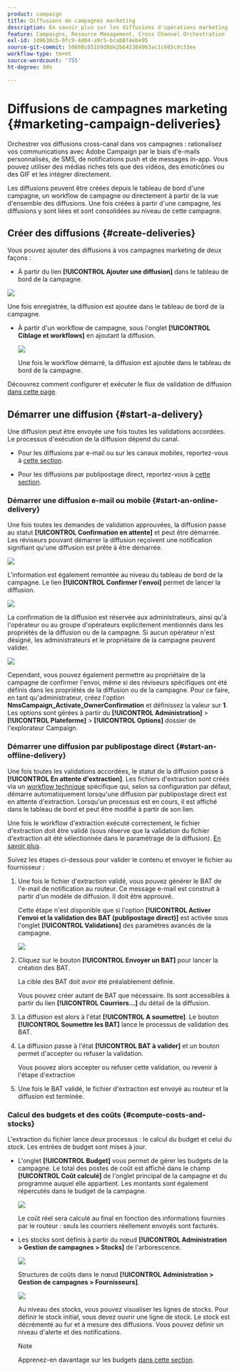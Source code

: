 ```yaml
---
product: campaign
title: Diffusions de campagnes marketing
description: En savoir plus sur les diffusions d'opérations marketing
feature: Campaigns, Resource Management, Cross Channel Orchestration
exl-id: 1d9638cb-0fc9-4d04-a9c5-bcab8f4ebe95
source-git-commit: 50688c051b9d8de2b642384963ac1c685c0c33ee
workflow-type: tm+mt
source-wordcount: '755'
ht-degree: 98%

---
```


# Diffusions de campagnes marketing {#marketing-campaign-deliveries}

Orchestrer vos diffusions cross-canal dans vos campagnes : rationalisez vos communications avec Adobe Campaign par le biais d&#39;e-mails personnalisés, de SMS, de notifications push et de messages in-app. Vous pouvez utiliser des médias riches tels que des vidéos, des émoticônes ou des GIF et les intégrer directement.

Les diffusions peuvent être créées depuis le tableau de bord d&#39;une campagne, un workflow de campagne ou directement à partir de la vue d&#39;ensemble des diffusions. Une fois créées à partir d&#39;une campagne, les diffusions y sont liées et sont consolidées au niveau de cette campagne.

## Créer des diffusions {#create-deliveries}

Vous pouvez ajouter des diffusions à vos campagnes marketing de deux façons :

* À partir du lien **[!UICONTROL Ajouter une diffusion]** dans le tableau de bord de la campagne.

![](assets/campaign_op_add_delivery.png)

Une fois enregistrée, la diffusion est ajoutée dans le tableau de bord de la campagne.

* À partir d&#39;un workflow de campagne, sous l&#39;onglet **[!UICONTROL Ciblage et workflows]** en ajoutant la diffusion.

   ![](assets/campaign-wf-delivery.png)

   Une fois le workflow démarré, la diffusion est ajoutée dans le tableau de bord de la campagne.

Découvrez comment configurer et exécuter le flux de validation de diffusion [dans cette page](marketing-campaign-approval.md).

## Démarrer une diffusion {#start-a-delivery}

Une diffusion peut être envoyée une fois toutes les validations accordées. Le processus d&#39;exécution de la diffusion dépend du canal.

* Pour les diffusions par e-mail ou sur les canaux mobiles, reportez-vous à [cette section](#start-an-online-delivery).

* Pour les diffusions par publipostage direct, reportez-vous à [cette section](#start-an-offline-delivery).

### Démarrer une diffusion e-mail ou mobile {#start-an-online-delivery}

Une fois toutes les demandes de validation approuvées, la diffusion passe au statut **[!UICONTROL Confirmation en attente]** et peut être démarrée. Les réviseurs pouvant démarrer la diffusion reçoivent une notification signifiant qu&#39;une diffusion est prête à être démarrée.

![](assets/confirm-delivery.png)

L&#39;information est également remontée au niveau du tableau de bord de la campagne. Le lien **[!UICONTROL Confirmer l&#39;envoi]** permet de lancer la diffusion.

![](assets/confirm-delivery-from-dashboard.png)

La confirmation de la diffusion est réservée aux administrateurs, ainsi qu&#39;à l&#39;opérateur ou au groupe d&#39;opérateurs explicitement mentionnés dans les propriétés de la diffusion ou de la campagne. Si aucun opérateur n&#39;est désigné, les administrateurs et le propriétaire de la campagne peuvent valider.

![](assets/select-delivery-reviewers.png)

Cependant, vous pouvez également permettre au propriétaire de la campagne de confirmer l&#39;envoi, même si des réviseurs spécifiques ont été définis dans les propriétés de la diffusion ou de la campagne. Pour ce faire, en tant qu&#39;administrateur, créez l&#39;option **NmsCampaign_Activate_OwnerConfirmation** et définissez la valeur sur **1**. Les options sont gérées à partir du **[!UICONTROL Administration]** > **[!UICONTROL Plateforme]** > **[!UICONTROL Options]** dossier de l&#39;explorateur Campaign.


### Démarrer une diffusion par publipostage direct {#start-an-offline-delivery}

Une fois toutes les validations accordées, le statut de la diffusion passe à **[!UICONTROL En attente d&#39;extraction]**. Les fichiers d&#39;extraction sont créés via un [workflow technique](../workflow/technical-workflows.md) spécifique qui, selon sa configuration par défaut, démarre automatiquement lorsqu&#39;une diffusion par publipostage direct est en attente d&#39;extraction. Lorsqu&#39;un processus est en cours, il est affiché dans le tableau de bord et peut être modifié à partir de son lien.

Une fois le workflow d&#39;extraction exécuté correctement, le fichier d&#39;extraction doit être validé (sous réserve que la validation du fichier d&#39;extraction ait été sélectionnée dans le paramétrage de la diffusion). [En savoir plus](marketing-campaign-approval.md#approving-an-extraction-file).

Suivez les étapes ci-dessous pour valider le contenu et envoyer le fichier au fournisseur :

1. Une fois le fichier d&#39;extraction validé, vous pouvez générer le BAT de l&#39;e-mail de notification au routeur. Ce message e-mail est construit à partir d&#39;un modèle de diffusion. Il doit être approuvé.

   Cette étape n&#39;est disponible que si l&#39;option **[!UICONTROL Activer l&#39;envoi et la validation des BAT (publipostage direct)]** est activée sous l&#39;onglet **[!UICONTROL Validations]** des paramètres avancés de la campagne.

   ![](assets/enable-proof-validation.png)

1. Cliquez sur le bouton **[!UICONTROL Envoyer un BAT]** pour lancer la création des BAT.

   La cible des BAT doit avoir été préalablement définie.

   Vous pouvez créer autant de BAT que nécessaire. Ils sont accessibles à partir du lien **[!UICONTROL Courriers...]** du détail de la diffusion.

1. La diffusion est alors à l&#39;état **[!UICONTROL A soumettre]**. Le bouton **[!UICONTROL Soumettre les BAT]** lance le processus de validation des BAT.

1. La diffusion passe à l&#39;état **[!UICONTROL BAT à valider]** et un bouton permet d&#39;accepter ou refuser la validation.

   Vous pouvez alors accepter ou refuser cette validation, ou revenir à l&#39;étape d&#39;extraction

1. Une fois le BAT validé, le fichier d&#39;extraction est envoyé au routeur et la diffusion est terminée.

### Calcul des budgets et des coûts {#compute-costs-and-stocks}

L&#39;extraction du fichier lance deux processus : le calcul du budget et celui du stock. Les entrées de budget sont mises à jour.

* L&#39;onglet **[!UICONTROL Budget]** vous permet de gérer les budgets de la campagne. Le total des postes de coût est affiché dans le champ **[!UICONTROL Coût calculé]** de l&#39;onglet principal de la campagne et du programme auquel elle appartient. Les montants sont également répercutés dans le budget de la campagne.

   ![](assets/campaign-budget-tab.png)

   Le coût réel sera calculé au final en fonction des informations fournies par le routeur : seuls les courriers réellement envoyés sont facturés.

* Les stocks sont définis à partir du nœud **[!UICONTROL Administration > Gestion de campagnes > Stocks]** de l&#39;arborescence.

   ![](assets/campaign-stocks.png)

   Structures de coûts dans le nœud **[!UICONTROL Administration > Gestion de campagnes > Fournisseurs]**.

   ![](assets/campaign-service-providers.png)

   Au niveau des stocks, vous pouvez visualiser les lignes de stocks. Pour définir le stock initial, vous devez ouvrir une ligne de stock. Le stock est décrémenté au fur et à mesure des diffusions. Vous pouvez définir un niveau d&#39;alerte et des notifications.


   >[!NOTE]
   >
   >Apprenez-en davantage sur les budgets [dans cette section](providers--stocks-and-budgets.md).
